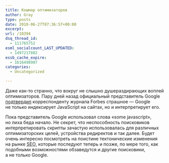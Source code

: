 ```yaml
---
title: Кошмар оптимизаторов
author: Gray
type: posts
date: 2010-06-27T07:36:57+00:00
excerpt:
url: /10394
dsq_thread_id:
  - 111765752
esml_socialcount_LAST_UPDATED:
  - 1497217802
essb_cache_expire:
  - 1616498907
categories:
  - Uncategorized

---
```








Даже <nobr>как-то</nobr> странно, что вокруг не&nbsp;слышно душераздирающих воплей оптимизаторов. Пару дней назад официальный представитель Google <a href="http://blogs.forbes.com/velocity/2010/06/25/google-isnt-just-reading-your-links-its-now-running-your-code/" target="_blank">подтвердил</a> корреспонденту журнала Forbes страшное&nbsp;&mdash; Google не&nbsp;только индексирует JavaScript на&nbsp;сайтах, но&nbsp;и&nbsp;интерпретирует его.

Пока представитель Google использовал слова &laquo;some javascript&raquo;, но&nbsp;лиха беда начало. Не&nbsp;секрет, что неспособность поисковиков интерпретировать скрипты зачастую использовалась для различных оптимизаторских целей, устройства редиректов и&nbsp;так далее. Будет очень интересно посмотреть на&nbsp;поистине тектонические изменения на&nbsp;рынке <acronym title="Search engine optimization" lang="en">SEO</acronym>, которые последуют теперь и&nbsp;позже, по&nbsp;мере того, как подобными возможностями обзаведутся и&nbsp;другие поисковики, а&nbsp;не&nbsp;только Google.